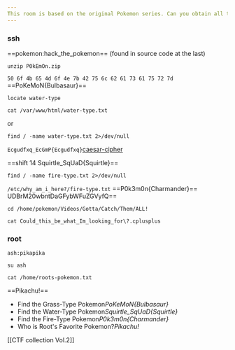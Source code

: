 ```yaml
---
This room is based on the original Pokemon series. Can you obtain all the Pokemon in this room?
---
```


### ssh 

==pokemon:hack_the_pokemon== (found in source code at the last)

```Desktop
unzip P0kEmOn.zip
```

`50 6f 4b 65 4d 6f 4e 7b 42 75 6c 62 61 73 61 75 72 7d` ==PoKeMoN{Bulbasaur}==

```
locate water-type
```

```
cat /var/www/html/water-type.txt
```

or 

```
find / -name water-type.txt 2>/dev/null
```
`Ecgudfxq_EcGmP{Ecgudfxq}`[caesar-cipher](https://cryptii.com/pipes/caesar-cipher)

==shift 14 Squirtle_SqUaD{Squirtle}==

```or locate
find / -name fire-type.txt 2>/dev/null
```

`/etc/why_am_i_here?/fire-type.txt` ==P0k3m0n{Charmander}== UDBrM20wbntDaGFybWFuZGVyfQ==

```ash
cd /home/pokemon/Videos/Gotta/Catch/Them/ALL!
```

```
cat Could_this_be_what_Im_looking_for\?.cplusplus
```
### root

`ash:pikapika`

```pikapika
su ash
```

```
cat /home/roots-pokemon.txt
```

==Pikachu!==

- Find the Grass-Type Pokemon*PoKeMoN{Bulbasaur}*
- Find the Water-Type Pokemon*Squirtle_SqUaD{Squirtle}*
- Find the Fire-Type Pokemon*P0k3m0n{Charmander}*
- Who is Root's Favorite Pokemon?*Pikachu!*

[[CTF collection Vol.2]]
